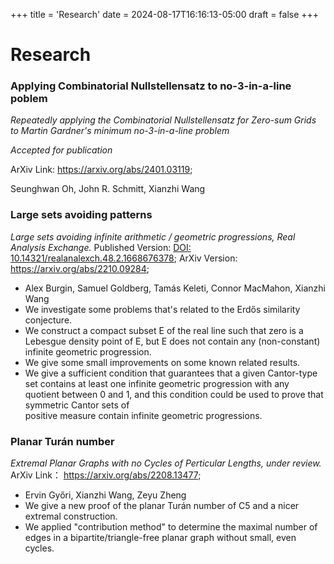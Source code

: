 +++
title = 'Research'
date = 2024-08-17T16:16:13-05:00
draft = false 
+++




# Research

### Applying Combinatorial Nullstellensatz to no-3-in-a-line poblem
*Repeatedly applying the Combinatorial Nullstellensatz 
for Zero-sum Grids to Martin Gardner's minimum 
no-3-in-a-line problem*

*Accepted for publication*

ArXiv Link: 
<a href="https://arxiv.org/abs/2401.03119" target="_blank">https://arxiv.org/abs/2401.03119</a>;

Seunghwan Oh, John R. Schmitt, Xianzhi Wang

### Large sets avoiding patterns 
*Large sets avoiding infinite arithmetic / geometric progressions, Real Analysis Exchange.*
Published Version: 
<a href="https://doi.org/10.14321/realanalexch.48.2.1668676378" target="_blank">DOI: 10.14321/realanalexch.48.2.1668676378</a>;
ArXiv Version: 
<a href="https://arxiv.org/abs/2210.09284" target="_blank">https://arxiv.org/abs/2210.09284</a>;

- Alex Burgin, Samuel Goldberg, Tamás Keleti, Connor MacMahon, Xianzhi Wang  
- We investigate some problems that's related to the Erdős similarity conjecture.
- We construct a compact subset E of the real line such that zero is a Lebesgue density point of E, 
but E does not contain any (non-constant) infinite geometric progression. 
- We give some small improvements on some known related results.
- We give a sufficient condition that guarantees that a given Cantor-type set 
contains at least one infinite geometric progression with any quotient between 0 and 1, 
and this condition could be used to prove that symmetric Cantor sets of  
positive measure contain infinite geometric progressions.


### Planar Turán number 
*Extremal Planar Graphs with no Cycles of Perticular Lengths, under review.*
ArXiv Link： <a href="https://arxiv.org/abs/2208.13477" target="_blank">https://arxiv.org/abs/2208.13477</a>;

- Ervin Győri, Xianzhi Wang, Zeyu Zheng
- We give a new proof of the planar Turán number of C5 and a nicer extremal construction.
- We applied "contribution method" to determine the maximal number of edges in 
a bipartite/triangle-free planar graph without small, even cycles.
    
